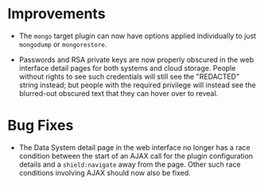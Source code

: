 # Improvements

- The `mongo` target plugin can now have options applied
  individually to just `mongodump` or `mongorestore`.

- Passwords and RSA private keys are now properly obscured in
  the web interface detail pages for both systems and cloud
  storage.  People without rights to see such credentials will
  still see the "REDACTED" string instead; but people with the
  required privilege will instead see the blurred-out obscured
  text that they can hover over to reveal.

# Bug Fixes

- The Data System detail page in the web interface no longer has a
  race condition between the start of an AJAX call for the plugin
  configuration details and a `shield:navigate` away from the
  page.  Other such race conditions involving AJAX should now also
  be fixed.
